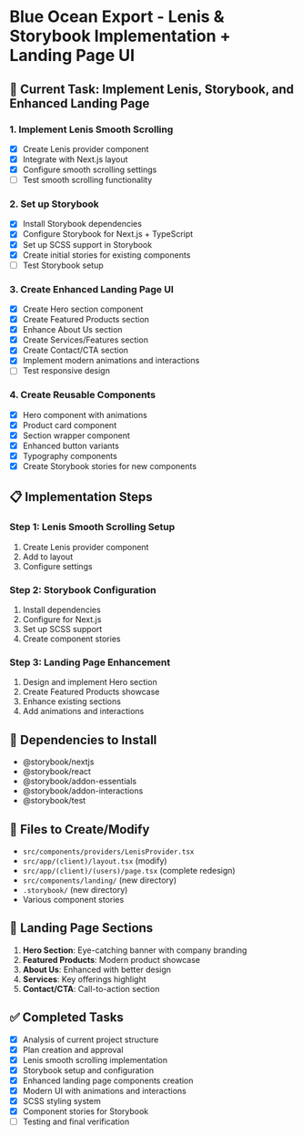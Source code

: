 # Blue Ocean Export - Lenis & Storybook Implementation + Landing Page UI

## 🎯 Current Task: Implement Lenis, Storybook, and Enhanced Landing Page

### 1. Implement Lenis Smooth Scrolling

- [x] Create Lenis provider component
- [x] Integrate with Next.js layout
- [x] Configure smooth scrolling settings
- [ ] Test smooth scrolling functionality

### 2. Set up Storybook

- [x] Install Storybook dependencies
- [x] Configure Storybook for Next.js + TypeScript
- [x] Set up SCSS support in Storybook
- [x] Create initial stories for existing components
- [ ] Test Storybook setup

### 3. Create Enhanced Landing Page UI

- [x] Create Hero section component
- [x] Create Featured Products section
- [x] Enhance About Us section
- [x] Create Services/Features section
- [x] Create Contact/CTA section
- [x] Implement modern animations and interactions
- [ ] Test responsive design

### 4. Create Reusable Components

- [x] Hero component with animations
- [x] Product card component
- [x] Section wrapper component
- [x] Enhanced button variants
- [x] Typography components
- [x] Create Storybook stories for new components

## 📋 Implementation Steps

### Step 1: Lenis Smooth Scrolling Setup

1. Create Lenis provider component
2. Add to layout
3. Configure settings

### Step 2: Storybook Configuration

1. Install dependencies
2. Configure for Next.js
3. Set up SCSS support
4. Create component stories

### Step 3: Landing Page Enhancement

1. Design and implement Hero section
2. Create Featured Products showcase
3. Enhance existing sections
4. Add animations and interactions

## 🔧 Dependencies to Install

- @storybook/nextjs
- @storybook/react
- @storybook/addon-essentials
- @storybook/addon-interactions
- @storybook/test

## 📁 Files to Create/Modify

- `src/components/providers/LenisProvider.tsx`
- `src/app/(client)/layout.tsx` (modify)
- `src/app/(client)/(users)/page.tsx` (complete redesign)
- `src/components/landing/` (new directory)
- `.storybook/` (new directory)
- Various component stories

## 🎨 Landing Page Sections

1. **Hero Section**: Eye-catching banner with company branding
2. **Featured Products**: Modern product showcase
3. **About Us**: Enhanced with better design
4. **Services**: Key offerings highlight
5. **Contact/CTA**: Call-to-action section

## ✅ Completed Tasks

- [x] Analysis of current project structure
- [x] Plan creation and approval
- [x] Lenis smooth scrolling implementation
- [x] Storybook setup and configuration
- [x] Enhanced landing page components creation
- [x] Modern UI with animations and interactions
- [x] SCSS styling system
- [x] Component stories for Storybook
- [ ] Testing and final verification
